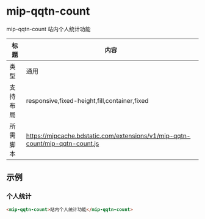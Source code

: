 # mip-qqtn-count

mip-qqtn-count 站内个人统计功能

标题|内容
----|----
类型|通用
支持布局|responsive,fixed-height,fill,container,fixed
所需脚本|https://mipcache.bdstatic.com/extensions/v1/mip-qqtn-count/mip-qqtn-count.js


## 示例

### 个人统计
```html
<mip-qqtn-count>站内个人统计功能</mip-qqtn-count>
```



